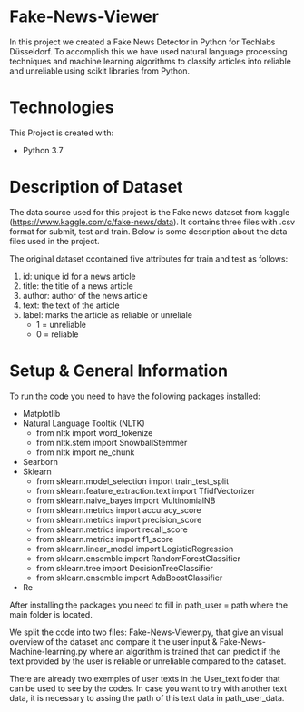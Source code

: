 # Fake-News-Viewer

In this project we created a Fake News Detector in Python for Techlabs Düsseldorf. To accomplish this we have used natural language processing techniques and machine learning algorithms to classify articles into reliable and unreliable using scikit libraries from Python.

# Technologies

This Project is created with:

* Python 3.7 


# Description of Dataset 

The data source used for this project is the Fake news dataset from kaggle (https://www.kaggle.com/c/fake-news/data). It contains three files with .csv format for submit, test and train. Below is some description about the data files used in the project.

The original dataset ccontained five attributes for train and test as follows:

1. id:      unique id for a news article
2. title:   the title of a news article
3. author:  author of the news article
4. text:    the text of the article
5. label:   marks the article as reliable or unreliale
   - 1 = unreliable 
   - 0 = reliable

# Setup & General Information

To run the code you need to have the following packages installed:

* Matplotlib
* Natural Language Tooltik (NLTK)
   * from nltk import word_tokenize
   * from nltk.stem import SnowballStemmer
   * from nltk import ne_chunk
* Searborn
* Sklearn
   * from sklearn.model_selection import train_test_split
   * from sklearn.feature_extraction.text import TfidfVectorizer
   * from sklearn.naive_bayes import MultinomialNB
   * from sklearn.metrics import accuracy_score
   * from sklearn.metrics import precision_score
   * from sklearn.metrics import recall_score
   * from sklearn.metrics import f1_score
   * from sklearn.linear_model import LogisticRegression
   * from sklearn.ensemble import RandomForestClassifier
   * from sklearn.tree import DecisionTreeClassifier
   * from sklearn.ensemble import AdaBoostClassifier 
 * Re 

After installing the packages you need to fill in path_user = path where the main folder is located.

We split the code into two files: Fake-News-Viewer.py, that give an visual overview of the dataset and compare it the user input & Fake-News-Machine-learning.py where an algorithm is trained that can predict if the text provided by the user is reliable or unreliable compared to the dataset.

There are already two exemples of user texts in the User_text folder that can be used to see by the codes. In case you want to try with another text data, it is necessary to assing the path of this text data in path_user_data.
